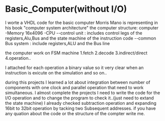 # Basic_Computer(without I/O)

I worte a VHDL code for the basic computer Morris Mano is representing in his book "computer system architecture"
the computer structure:
computer
-Memory 16x4096
-CPU
--control unit : includes control legs of the registers,Alu,Bus and the state machine of the instruction code
--common Bus system : include registers,ALU and the Bus line

the computer work on FSM machine
1.fetch
2.decode
3.indirect/direct
4.operation..

I attached for each operation a binary value so it very clear when an instruction is exicute on the simulation and so on.. 

during this projects I learned a lot about integration between number of components with one clock and parallel operation that need to work simultaneous.
I almost complete the projects I need to write the code for the I/O operation and to change the program to check it..(just need to extand the state machine)
I already checked subtraction operation and expanding 16bit to 32bit operation by tacking two Subsequent addresses.
if you have any quation about the code or the structure of the compter write me.
